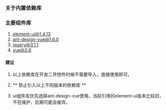 ### 关于内置依赖库

### 主要组件库

1. element-ui@1.4.13 [](https://element.eleme.cn/1.4/#/zh-CN/component/quickstart)
2. ant-design-vue@1.6.0 [](https://1x.antdv.com/docs/vue/introduce-cn/)
3. jquery@3.1.1
4. vue@2.6

#### 建议

1. 以上依赖库在开发二开控件时候不需要导入，直接使用即可。

2. ** 禁止引入以上不同版本的依赖库 **
3. ui组件库优先选择ant-design-vue使用，当前引用的element-ui版本比较旧，不在维护，后期可能会废弃。


